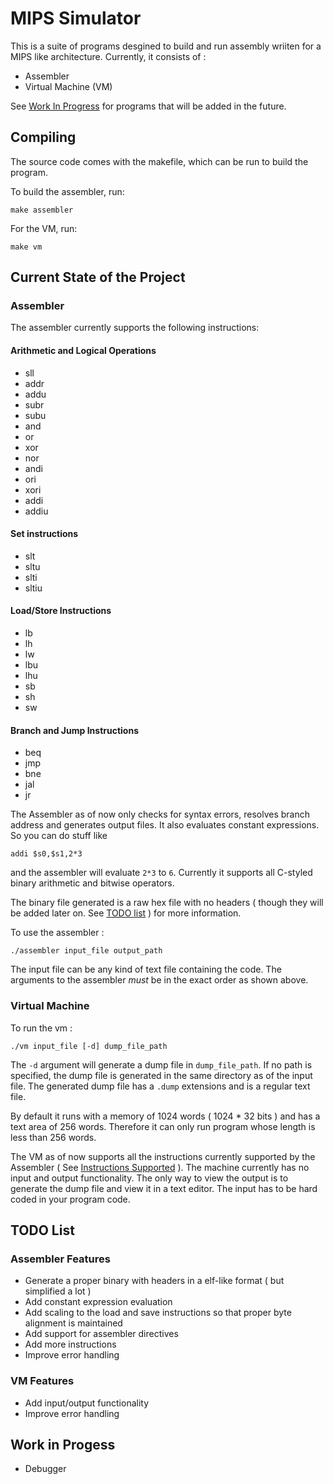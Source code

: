 # MIPS Simulator

This is a suite of programs desgined to build and run assembly wriiten for a MIPS like architecture. Currently, it consists of :

* Assembler
* Virtual Machine (VM)

See [Work In Progress](#work-in-progress) for programs that will be added in the future.

## Compiling

The source code comes with the makefile, which can be run to build the program.

To build the assembler, run:

```make assembler```

For the VM, run:

```make vm```

## Current State of the Project

### Assembler

The assembler currently supports the following instructions:

#### Arithmetic and Logical Operations

* sll
* addr
* addu
* subr
* subu
* and
* or
* xor
* nor
* andi
* ori
* xori
* addi
* addiu

#### Set instructions

* slt
* sltu
* slti
* sltiu

#### Load/Store Instructions

* lb
* lh
* lw
* lbu
* lhu
* sb
* sh
* sw

#### Branch and Jump Instructions

* beq
* jmp
* bne
* jal
* jr

The Assembler as of now only checks for syntax errors, resolves branch address and generates output files.
It also evaluates constant expressions. So you can do stuff like

```addi $s0,$s1,2*3```

and the assembler will evaluate `2*3` to `6`. Currently it supports all C-styled binary arithmetic and bitwise operators.


The binary file generated is a raw hex file with no headers ( though they will be added later on. See [TODO list](#todo-list) ) for more information.

To use the assembler :

```./assembler input_file output_path```

The input file can be any kind of text file containing the code. The arguments to the assembler *must* be in the exact order as shown above.

### Virtual Machine

To run the vm :

```./vm input_file [-d] dump_file_path```

The `-d` argument will generate a dump file in `dump_file_path`. If no path is specified, the dump file is generated in the same directory as of the input file. The generated dump file has a `.dump` extensions and is a regular text file.

By default it runs with a memory of 1024 words ( 1024 * 32 bits ) and has a text area of 256 words. Therefore it can only run program whose length is less than 256 words.

The VM as of now supports all the instructions currently supported by the Assembler ( See [Instructions Supported](#arithmetic-and-logical-operations) ). The machine currently has no input and output functionality. The only way to view the output is to generate the dump file and view it in a text editor. The input has to be hard coded in your program code.

## TODO List

### Assembler Features

* Generate a proper binary with headers in a elf-like format ( but simplified a lot )
* Add constant expression evaluation
* Add scaling to the load and save instructions so that proper byte alignment is maintained
* Add support for assembler directives
* Add more instructions
* Improve error handling

### VM Features

* Add input/output functionality
* Improve error handling

## Work in Progess

* Debugger
